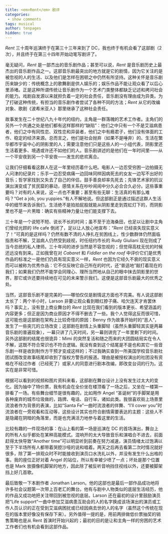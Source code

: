 ```yaml
---
title: <em>Rent</em> 剧评
categories:
 - show comments
tags: musical
author: tenpages
hidden: true
---
```


*Rent* 三十周年巡演终于在第三十三年来到了 DC，我也终于有机会看了这部剧（2次），并且终于在第三十四年开始动笔写剧评了。

<!--more-->

毫无疑问，*Rent* 是一部杰出的音乐剧作品；甚至可以说，*Rent* 是音乐剧历史上最杰出的音乐剧作品之一。这部音乐剧最突出的地方就是它的剧情，因为它关注的是被忽视的人的生活、以及他们是怎样在困顿之中仍然有所坚持。这种关怀是音乐剧历来缺少的：传统概念上的歌舞剧是供人娱乐的；娱乐作品不能让观众看了以后心里添堵。正是这种所谓传统让音乐剧作为一个艺术门类整体都缺乏记述和拷问社会的能力。戏剧自发源以来就担负着一定的社会责任，音乐剧没有理由成为异类。为了打破这种传统，有担当的音乐剧作者尝试了各种不同的方法；*Rent* 从它的改编对象、歌剧《波希米亚人》那里继承了这种社会责任。

故事发生在二十世纪八九十年代的纽约，主角是一群落魄的艺术工作者。主角们的另外一个共通之处是他们都有这样那样的“缺陷”：他们之中只有一个不是艾滋病患者，他们之中有同性恋、双性恋和异装者，他们之中有瘾君子，他们没有体面的工作、稳定的经济来源。总而言之，他们是社会抛弃（如果不是唾弃）的、生活在繁华都市宇宙中心的阴影里的人；需要注意他们只是这些人的一小组代表，阴影里还生活着更多、境遇或许还不如他们的人。音乐剧讲述的是他们在一年时间里——从一个平安夜到另一个平安夜——发生的悲欢离合。

让我们仔细看看这群人在这一年里经历着什么吧。电影人一边忍受穷困一边拍摄无人问津的纪录片；乐手一边忍受病痛一边回味同样因病死去的女友一边写不出好的音乐；哲学家找到又失去了自己的伴侣，鼓手善良却率先死去；先锋艺术家的抗议演出演变成了贫民窟的暴动，感情关系在吵吵闹闹中分久必合合久必分。这些事重要吗？对有的人来说，这一点也不重要；甚至有些无聊：生活真的有那么难吗？“Get a job, you yuppies.”有人不解地说。但这部剧正是通过描述这群人生活中的细节来告诉我们，生活绝不是拍拍屁股就能从阴影里走到霓虹灯下的，而阴影里也不是一片黑暗：确实有些精神力量让他们能支撑下去。

三十年是一个说短不短、说长不长的时间；虽不至于沧海桑田，也足以让剧中主角们曾经光顾的 life cafe 倒闭了，足以让人放心地宣布：“*Rent* 已经丧失现实意义了！”可真的是这样吗？仍然有数不清的人挣扎在贫困线上，性少数群体仍然面临指责和不解，艾滋病人仍然受到歧视，时任纽约市长的 Rudy Giuliani 现在则成了当今总统的私人律师。三十年间的进步当然是不容忽视的；但觉得高枕无忧的时候还远没有到来。正如我曾在对 *Cabaret* 和 *Fiddler on the roof* 中评价它们是优秀作品的标准之一是他们仍具有现实意义一样，*Rent* 也因为它经久不衰的现实意义而可以被称为优秀作品：它不仅反映它自己所在的时代，还“普适地”敲打着现在的我们；如果我们仍然不能学会同理心、理所当然地从自己的眼中抹去阴影里的世界，那它或许还要持续地在可见的未来警示我们。这便是这部音乐剧最大的优秀之处。

当然，这部音乐剧不是完美的——哪怕仅仅是剧情这方面也不完美。有人说这部剧太长了：两个半小时，Larson 非要让观众看到眼红脖子痛、哈欠连天才肯罢休吗？事实上，没有登上商业舞台的 *Rent* 比现在我们看到的版本更长、希望涵盖的内容更多；但正是因为商业原因才不得不删去了一些。我个人觉得这反而很可惜，这可能也是这部剧在架构上比较奇怪的原因：Benny 作为故事开始时的“恶人”，发生了一些突兀的立场改变；这部剧在剧情上头重脚轻（虽然头重脚轻其实是两幕音乐剧的普遍现象），一幕只讲了几天时间，另一幕则讲完了一年里剩下的时间。另外这部剧的结尾也很诡异：Mimi 的突然复活和随之而来的大团圆结局实在令人不解，这既不符合常识也不符合逻辑。我没有查到这个结尾是不是也和其它一些音乐剧一样是收到制作方干预才变成这样的；不过我确实查到一所美国学校音乐剧社团试图改变故事结尾却收到了版权方警告的报道。理由是被授权演出的社团没有资格在不经过作者（已经死了）或家人的同意进行剧本改编，即改变台词的行为。这实在是非常可惜。

根据可以看到的视频和图片资料来看，这部剧在舞台设计上没有发生过太大的变化。因为抽中了特价票，我有机会在全价坐在楼顶看了一场之后，又坐在一楼第一排看了一场。有些舞台细节是很有趣的，比如用作 Angel “圣诞树”的手脚架是用各种废弃的城市垃圾做的，路牌、电话、自行车，诸如此类。我很喜欢街上场景里流浪者作为背景的表演，比如“Santa Fe”一曲时流浪者的伴舞、“I’ll cover you”时流浪者在一旁观看和互动等，这些设计其实也符合剧情需要表达的主题：这些人不是隐藏在阴暗的角落里，而是也充满活力地参与着这里的生活。

比较有趣的一件现场的事：在山上看的第一场是巡演在 DC 的首场演出，舞台上的所有人似乎都处在某种高能模式。混响开的太大导致音乐和演唱合不进去，前面赶得太快导致“Another time”可以明显听到前奏在努力减速，演员情绪太过饱满以至于下半场所有人都带着哭腔沙哑的说和唱着。两天之后再去看第二次时情况就好很多，除了第一排观众时不时能接收到演员口水洗礼以外，并没有发生什么出格的事。我的座位正好对着 Angel 的站位，所以有幸被少喷了一点；坏处是那个位置也是 Mark 放摄像机脚架的地方，因此除了被反听音响挡住视线以外，还要被脚架挡上好几首歌。

最后致敬一下本剧作者 Jonathan Larson。他的这部也是最后一部作品成功地将许多社会议题第一次带上百老汇的舞台。他有与剧中人物类似的底层生活经历，他的作品又成功地把关注带回到被忽视的底层。Larson 还在最初的设计里鼓励演员把“Life support”一曲中参加艾滋病患互助会的人的名字换成该场演出的演员或工作人员认识的正在受到艾滋病困扰或已经因病去世的人的名字（虽然这个传统在现在的版本里好像没有保存下来）。另外值得一提的是，用前两排做低价票抽奖的销售策略也是从 Rent 首演时开始兴起的；最初的目的是让和主角一样的穷困的艺术工作者们也有机会看到这部作品。